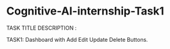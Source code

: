 # Cognitive-AI-internship-Task1
 
TASK TITLE DESCRIPTION :

TASK1: Dashboard with Add Edit Update Delete Buttons.

